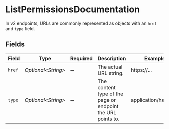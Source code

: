 # ListPermissionsDocumentation

In v2 endpoints, URLs are commonly represented as objects with an `href` and `type` field.


## Fields

| Field                                                       | Type                                                        | Required                                                    | Description                                                 | Example                                                     |
| ----------------------------------------------------------- | ----------------------------------------------------------- | ----------------------------------------------------------- | ----------------------------------------------------------- | ----------------------------------------------------------- |
| `href`                                                      | *Optional\<String>*                                         | :heavy_minus_sign:                                          | The actual URL string.                                      | https://...                                                 |
| `type`                                                      | *Optional\<String>*                                         | :heavy_minus_sign:                                          | The content type of the page or endpoint the URL points to. | application/hal+json                                        |